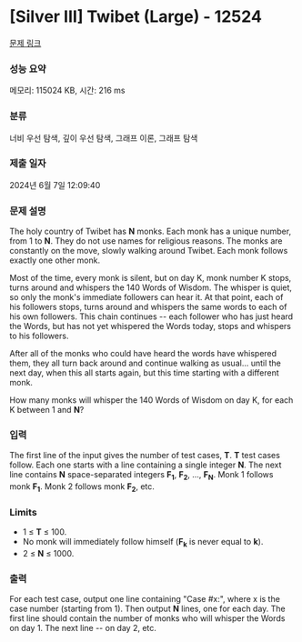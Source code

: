 # [Silver III] Twibet (Large) - 12524 

[문제 링크](https://www.acmicpc.net/problem/12524) 

### 성능 요약

메모리: 115024 KB, 시간: 216 ms

### 분류

너비 우선 탐색, 깊이 우선 탐색, 그래프 이론, 그래프 탐색

### 제출 일자

2024년 6월 7일 12:09:40

### 문제 설명

<p>The holy country of Twibet has <strong>N</strong> monks. Each monk has a unique number, from 1 to <strong>N</strong>. They do not use names for religious reasons. The monks are constantly on the move, slowly walking around Twibet. Each monk follows exactly one other monk.</p>

<p>Most of the time, every monk is silent, but on day K, monk number K stops, turns around and whispers the 140 Words of Wisdom. The whisper is quiet, so only the monk's immediate followers can hear it. At that point, each of his followers stops, turns around and whispers the same words to each of his own followers. This chain continues -- each follower who has just heard the Words, but has not yet whispered the Words today, stops and whispers to his followers.</p>

<p>After all of the monks who could have heard the words have whispered them, they all turn back around and continue walking as usual... until the next day, when this all starts again, but this time starting with a different monk.</p>

<p>How many monks will whisper the 140 Words of Wisdom on day K, for each K between 1 and <strong>N</strong>?</p>

### 입력 

 <p>The first line of the input gives the number of test cases, <strong>T</strong>.  <strong>T</strong> test cases follow. Each one starts with a line containing a single integer <strong>N</strong>. The next line contains <strong>N</strong> space-separated integers <strong>F<sub>1</sub></strong>, <strong>F<sub>2</sub></strong>, ..., <strong>F<sub>N</sub></strong>. Monk 1 follows monk <strong>F<sub>1</sub></strong>. Monk 2 follows monk <strong>F<sub>2</sub></strong>, etc.</p>

<h3>Limits</h3>

<ul>
	<li>1 ≤ <strong>T</strong> ≤ 100.</li>
	<li>No monk will immediately follow himself (<strong>F<sub>k</sub></strong> is never equal to <strong>k</strong>).</li>
	<li>2 ≤ <strong>N</strong> ≤ 1000.</li>
</ul>

### 출력 

 <p>For each test case, output one line containing "Case #x:", where x is the case number (starting from 1). Then output <strong>N</strong> lines, one for each day. The first line should contain the number of monks who will whisper the Words on day 1. The next line -- on day 2, etc.</p>

